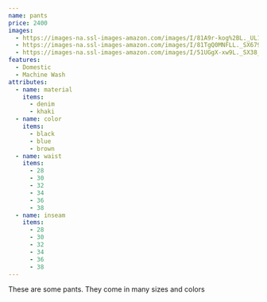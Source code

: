```yaml
---
name: pants
price: 2400
images:
  - https://images-na.ssl-images-amazon.com/images/I/81A9r-kog%2BL._UL1500_.jpg
  - https://images-na.ssl-images-amazon.com/images/I/81TgQ0MNFLL._SX679._SX._UX._SY._UY_.jpg
  - https://images-na.ssl-images-amazon.com/images/I/51UGgX-xw9L._SX38_SY50_CR,0,0,38,50_.jpg
features:
  - Domestic
  - Machine Wash
attributes:
  - name: material
    items:
      - denim
      - khaki
  - name: color
    items:
      - black
      - blue
      - brown
  - name: waist
    items:
      - 28
      - 30
      - 32
      - 34
      - 36
      - 38
  - name: inseam
    items:
      - 28
      - 30
      - 32
      - 34
      - 36
      - 38
---
```


These are some pants. They come in many sizes and colors
